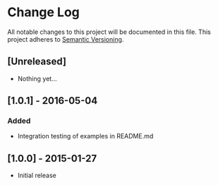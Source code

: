 # Change Log
All notable changes to this project will be documented in this file.
This project adheres to [Semantic Versioning](http://semver.org/).

## [Unreleased]

- Nothing yet...

## [1.0.1] - 2016-05-04

### Added
- Integration testing of examples in README.md

## [1.0.0] - 2015-01-27
- Initial release
